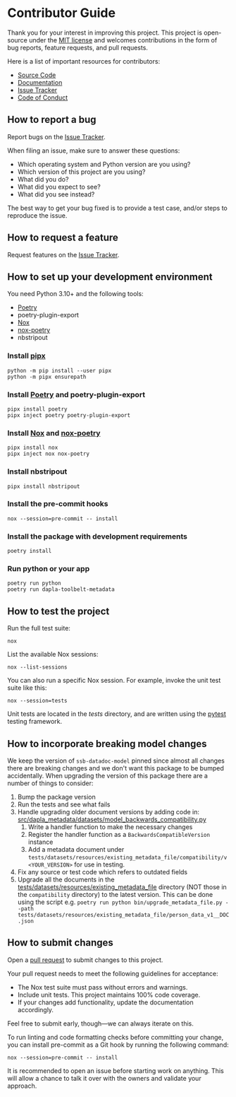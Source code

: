 # Contributor Guide

Thank you for your interest in improving this project.
This project is open-source under the [MIT license] and
welcomes contributions in the form of bug reports, feature requests, and pull requests.

Here is a list of important resources for contributors:

- [Source Code]
- [Documentation]
- [Issue Tracker]
- [Code of Conduct]

## How to report a bug

Report bugs on the [Issue Tracker].

When filing an issue, make sure to answer these questions:

- Which operating system and Python version are you using?
- Which version of this project are you using?
- What did you do?
- What did you expect to see?
- What did you see instead?

The best way to get your bug fixed is to provide a test case,
and/or steps to reproduce the issue.

## How to request a feature

Request features on the [Issue Tracker].

## How to set up your development environment

You need Python 3.10+ and the following tools:

- [Poetry]
- poetry-plugin-export
- [Nox]
- [nox-poetry]
- nbstripout

### Install [pipx]

```console
python -m pip install --user pipx
python -m pipx ensurepath
```

### Install [Poetry] and poetry-plugin-export

```console
pipx install poetry
pipx inject poetry poetry-plugin-export
```

### Install [Nox] and [nox-poetry]

```console
pipx install nox
pipx inject nox nox-poetry
```

### Install nbstripout

```console
pipx install nbstripout
```

### Install the pre-commit hooks

```console
nox --session=pre-commit -- install
```

### Install the package with development requirements

```console
poetry install
```

### Run python or your app

```console
poetry run python
poetry run dapla-toolbelt-metadata
```

## How to test the project

Run the full test suite:

```console
nox
```

List the available Nox sessions:

```console
nox --list-sessions
```

You can also run a specific Nox session.
For example, invoke the unit test suite like this:

```console
nox --session=tests
```

Unit tests are located in the _tests_ directory,
and are written using the [pytest] testing framework.

## How to incorporate breaking model changes

We keep the version of `ssb-datadoc-model` pinned since almost all changes there are breaking changes and we don't want this package to be bumped accidentally. When upgrading the version of this package there are a number of things to consider:

1. Bump the package version
1. Run the tests and see what fails
1. Handle upgrading older document versions by adding code in: [src/dapla_metadata/datasets/model_backwards_compatibility.py](src/dapla_metadata/datasets/model_backwards_compatibility.py)
   1. Write a handler function to make the necessary changes
   1. Register the handler function as a `BackwardsCompatibleVersion` instance
   1. Add a metadata document under `tests/datasets/resources/existing_metadata_file/compatibility/v<YOUR_VERSION>` for use in testing.
1. Fix any source or test code which refers to outdated fields
1. Upgrade all the documents in the [tests/datasets/resources/existing_metadata_file](tests/datasets/resources/existing_metadata_file) directory (NOT those in the `compatibility` directory) to the latest version. This can be done using the script e.g. `poetry run python bin/upgrade_metadata_file.py --path tests/datasets/resources/existing_metadata_file/person_data_v1__DOC.json`

## How to submit changes

Open a [pull request] to submit changes to this project.

Your pull request needs to meet the following guidelines for acceptance:

- The Nox test suite must pass without errors and warnings.
- Include unit tests. This project maintains 100% code coverage.
- If your changes add functionality, update the documentation accordingly.

Feel free to submit early, though—we can always iterate on this.

To run linting and code formatting checks before committing your change, you can install pre-commit as a Git hook by running the following command:

```console
nox --session=pre-commit -- install
```

It is recommended to open an issue before starting work on anything.
This will allow a chance to talk it over with the owners and validate your approach.

[mit license]: https://opensource.org/licenses/MIT
[source code]: https://github.com/statisticsnorway/dapla-toolbelt-metadata
[documentation]: https://statisticsnorway.github.io/dapla-toolbelt-metadata
[issue tracker]: https://github.com/statisticsnorway/dapla-toolbelt-metadata/issues
[pipx]: https://pipx.pypa.io/
[poetry]: https://python-poetry.org/
[nox]: https://nox.thea.codes/
[nox-poetry]: https://nox-poetry.readthedocs.io/
[pytest]: https://pytest.readthedocs.io/
[pull request]: https://github.com/statisticsnorway/dapla-toolbelt-metadata/pulls

<!-- github-only -->

[code of conduct]: CODE_OF_CONDUCT.md
